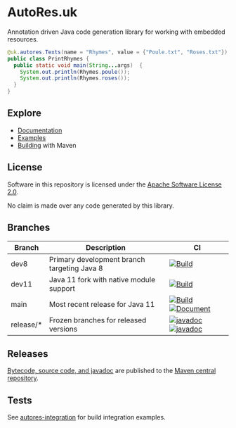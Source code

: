# AutoRes.uk

Annotation driven Java code generation library for working with embedded resources.

```java
@uk.autores.Texts(name = "Rhymes", value = {"Poule.txt", "Roses.txt"})
public class PrintRhymes {
  public static void main(String...args)  {
    System.out.println(Rhymes.poule());
    System.out.println(Rhymes.roses());
  }
}
```

## Explore

 - [Documentation](https://autores.uk)
 - [Examples](code/examples/)
 - [Building](code/) with Maven

## License

Software in this repository is licensed under the [Apache Software License 2.0](LICENSE.txt).

No claim is made over any code generated by this library.

## Branches

| Branch    | Description                                 | CI                                                                                                       |
| --------- | ------------------------------------------- | --------------------------------------------------------------------------------------------------------  |
| dev8      | Primary development branch targeting Java 8 | [![Build](https://github.com/autores-uk/autores/actions/workflows/ci.yaml/badge.svg?branch=dev8)](https://github.com/autores-uk/autores/actions/workflows/ci.yaml)         |
| dev11     | Java 11 fork with native module support     | [![Build](https://github.com/autores-uk/autores/actions/workflows/ci.yaml/badge.svg?branch=dev11)](https://github.com/autores-uk/autores/actions/workflows/ci.yaml)        |
| main      | Most recent release for Java 11             | [![Build](https://github.com/autores-uk/autores/actions/workflows/ci.yaml/badge.svg)](https://github.com/autores-uk/autores/actions/workflows/ci.yaml) [![Document](https://github.com/autores-uk/autores/actions/workflows/docs.yaml/badge.svg)](https://github.com/autores-uk/autores/actions/workflows/docs.yaml)  |
| release/* | Frozen branches for released versions       | [![javadoc](https://javadoc.io/badge2/uk.autores/annotations/javadoc.svg)](https://javadoc.io/doc/uk.autores/annotations) [![javadoc](https://javadoc.io/badge2/uk.autores/processing/javadoc.svg)](https://javadoc.io/doc/uk.autores/processing)  |

## Releases

[Bytecode, source code, and javadoc](https://s01.oss.sonatype.org/content/repositories/releases/uk/autores/annotations/)
 are published to the
[Maven central repository](https://central.sonatype.com/artifact/uk.autores/annotations).

## Tests

See [autores-integration](https://github.com/autores-uk/autores-integration) for build integration examples.